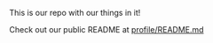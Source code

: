This is our repo with our things in it!

Check out our public README at [profile/README.md](profile/README.md)
